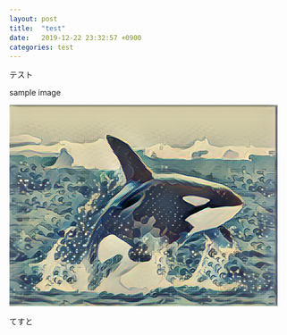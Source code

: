 ```yaml
---
layout: post
title:  "test"
date:   2019-12-22 23:32:57 +0900
categories: test
---
```

テスト

sample image

![sample image](/assets/orca_transfer.png)

てすと
